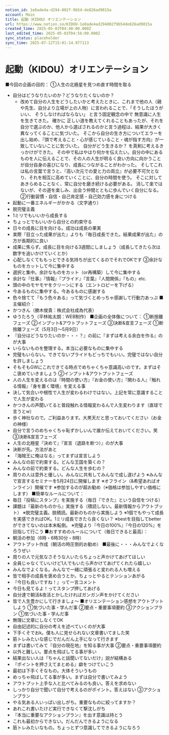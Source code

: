 ```yaml
---
notion_id: 1e8ade4a-d294-802f-9b54-de826ad9015a
account: Main
title: 起動（KIDOU）オリエンテーション
url: https://www.notion.so/KIDOU-1e8ade4ad294802f9b54de826ad9015a
created_time: 2025-05-03T04:40:00.000Z
last_edited_time: 2025-05-03T04:56:00.000Z
sync_status: placeholder
sync_time: 2025-07-12T15:01:14.977113
---
```

# 起動（KIDOU）オリエンテーション

■今回の企画の目的：
①人生の北極星を見つめ直す時間を取る
- 自分はどうなりたいのか？どうなりたくないのか？
  - 改めて自分の人生をどうしたいかと考えたときに、これまで他の人（親や先生、自分より立場が上の人物）に言われることで、「そうしたほうがいい、 そうしなければならない」 と言う固定観念の中で 無意識に人生を生きてきた。
確かに 正しい道を教えてくれることもあったが、それを自分で選ぶのか、他人から選ばされるのかと言う過程は、結果が大きく異なってくることに気づいた。
そこから自分の生き方についてエラーを出し始め、『頭で考えること・心が感じていること・魂が指す方向』が一致していないことに気づいた。
自分がどう生きるか？ を真剣に考えるきっかけができた。
その中で私はやはり何かを伝えたい。自分の中にあるものを人に伝えることで、その人の人生が明るく良い方向に向かうことが自分自身の喜びになり、成長につながることがわかった。
そしてこれは私の言葉で言うと、『高い次元での愛と力の両立』が必要不可欠となり、それを相互に高めていくことに、自分の時間を使う。
そこに対してあきらめることなく、常に自分を磨き続ける必要がある。 
消して楽ではないが、その道を楽しみ、出会う仲間とともに歩んでいく自分になる。
②行動習慣・自信・自己肯定感・自己効力感を身につける
- 起動に一番エネルギーがかかる（文字通り）
- 脱完璧主義
- 1ミリでもいいから成長する
- ちょっとでもいいから自分との約束守る
- 日々の成長に目を向ける。成功は成長の果実
- 実際『目立った成果が出た』よりも『毎日成長できた。結果成果が出た』の方が長期的に良い
- 成果に焦らず。成長に目を向ける3週間にしましょう（成長してきたら次は数字を追いかけていくとか）
- 心配しなくてももっとできる気持ちが出てくるのでそれでOKです
③余計なものをカットして今に集中する
- 選択と集中。余計なものをカット（or再構築）して今に集中する
- 余計な『仕事』『情報』『プライド』『言葉』『人間関係』『もの』etc.
- 頭の中のモヤモヤをクリーンにする（エントロピーを下げる）
- 今あるものに集中する。今あるものに感謝する
- 色々捨てて『もう色々ある』って気づくとめっちゃ感謝して行動力あっぷ
■主催紹介：
- かつきん（勝木俊貴：株式会社成為代表）
- ゆうたろう（平林祐太朗：WEB制作）
■企画の全体像について：
①断捨離フェーズ
②インプット&アウトプットフェーズ
③決断&宣言フェーズ
①断捨離フェーズ（5月3日〜5月9日）
- 『自分はどうなりたいのか・・・？』の前に『まずは考える余白を作る』のが大事
- いらないものを整理する。本当に必要なものに集中する
- 完璧もいらない。できてないプライドもどっちでもいい。完璧ではない自分を許しましょう
- そもそもGWにこれできてる時点でめちゃくちゃ意識高いのです。まずはそこ褒めていきましょう
②インプット&アウトプットフェーズ
- 人の人生を変えるのは『時間の使い方』『お金の使い方』『関わる人』『触れる情報』『身を置く環境』を変える事
- 決して気合いや根性で人生が変わるわけではない。上記を常に意識することで人生が変わる
- かつきんの声聞いてると普段触れる情報変わるんで人生変わります（直球で言うとw）
- 歩く神社なので。ご利益あります。大黒天だと思っておいてください（お金の神様）
- 自分で言うのめちゃくちゃ恥ずかしいんで誰か伝えておいてください。笑
③決断&宣言フェーズ
- 人生の北極星『決めて』『宣言（退路を断つ）』のが大事
- 決断が先。方法があと
- 『海賊王に俺はなる』ってまずは宣言しよう
- みんなの前で約束する。どんな王国を築くの？
- みんなの前で約束する。どんな人生を歩むの？
- 周りの人は意外と優しい。みんなに共有してみんなで成し遂げよう
※みんなで宣言するセミナーを5月24日に開催します
※オフライン（&希望あればオンライン）開催です
※参加するのが超お勧め（※価格は参加しやすい価格にします）
■簡単なルールについて：
- 毎日『投稿にスタンプ』を実施する（毎日『できた』という自信をつける）
- 課題は『最新のものから』実施する（積読しない。最新情報からアウトプット）
※脱完璧主義。脱積読。最新のものから実施しよう
※1個でもやって成長を実感できればOK。1ミリ成長できたら良くない？
※bestを目指してbetterができてないのは本末転倒。
※完璧より『今日の100%』『今日の120%』を目指して行こう
■おすすめのルールについて（毎日できると最高）：
- 朝活の参加（6時・6時30分・8時）
- アウトプット作成（朝活の時圧倒的お勧め）
■最後に・・・みんなでよくなろうぜい
- 周りの人で元気なさそうな人いたらちょっと声かけてあげてほしい
- 全員じゃなくていいけど1人でもいたら声かけてあげてくれたら嬉しい
- みんなでよくなる。みんなで一緒に頑張ると変われる人も増える
- 皆で相手の成長を褒め合うとか。ちょっとやるとテンションあがる
- 『今日も良いですね！』って一言コメント
- 今日も見てるよ！ってスタンプ押してあげる
- 自分達で朝活&夜活とかしたければガンガン声をかけてください
- 皆で人生豊かにして行きましょ〜
■オリエンテーション感想をアウトプットしよう
①気づいた事・学んだ事
②要点・重要事項要約
③アクションプラン
①気づいた事・学んだ事
- 無理に文章にしなくてOK
- 自由記述的に自分の考えを述べていくのが大事
- 下手くそでおk。僕も人に見せられない文章書いてました笑
- 筋トレみたいな感じでだんだん上手になって行きます
- まずは書いてみて『自分の現在地』を知る事が大事
②要点・重要事項要約
- 以外と難しい。要点を飛ばしてる事が多い
- 結果出ない人は『ちゃんと話聞いてないだけ』説が結構ある
- 『ポイントを押さえてまとめる』癖をつけていこう
- 最初は下手くそなもの。大体そういうもの
- めっちゃ飛ばしてる事が多い。まずは自分で書いてみよう
- アウトプット上手な人と比べてみるのも良い。答えを求めない
- しっかり自分で聞いて自分で考えるのがポイント。答えはない
③アクションプラン
- やる気ある人いっぱい出しがち。重要なものに絞ってますか？
- あれこれ書いたけど実行できなくて撃沈しがち
- 『本当に重要なアクションプラン』を出す意識は持とう
- これも最初からできない。だんだんできるようになる
- 筋トレみたいなもの。ちょっとずつ意識してできるようになろう